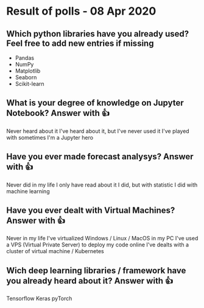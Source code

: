 ﻿# Result of polls - 08 Apr 2020

## Which python libraries have you already used? Feel free to add new entries if missing

- Pandas
- NumPy
- Matplotlib
- Seaborn
- Scikit-learn

## What is your degree of knowledge on Jupyter Notebook? Answer with 👍

Never heard about it
I've heard about it, but I've never used it
I've played with sometimes
I'm a Jupyter hero

## Have you ever made forecast analysys? Answer with 👍

Never did in my life
I only have read about it
I did, but with statistic
I did with machine learning

## Have you ever dealt with Virtual Machines? Answer with 👍

Never in my life
I've virtualized Windows / Linux / MacOS in my PC
I've used a VPS (Virtual Private Server) to deploy my code online
I've dealts with a cluster of virtual machine / Kubernetes

## Wich deep learning libraries / framework have you already heard about it? Answer with 👍
Tensorflow
Keras
pyTorch